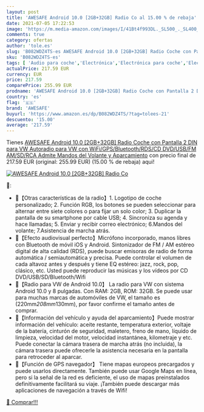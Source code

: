 ```yaml
---
layout: post
title: 'AWESAFE Android 10.0 [2GB+32GB] Radio Co al 15.00 % de rebaja'
date: 2021-07-05 17:22:53
image: 'https://m.media-amazon.com/images/I/41Bt4f993DL._SL500_._SL400_.jpg'
comments: true
category: ofertas
author: 'tole.es'
slug: 'B082WDZ4TS-es AWESAFE Android 10.0 [2GB+32GB] Radio Coche con Pantalla 2...'
sku: 'B082WDZ4TS-es'
tags: [ 'Audio para coche','Electrónica','Electrónica para coche','Electrónica para vehículos','Radios para coche','android','awesafe', ]
actualPrice: 217.59 EUR
currency: EUR
price: 217.59
comparePrice: 255.99 EUR
prodname: 'AWESAFE Android 10.0 [2GB+32GB] Radio Coche con Pantalla 2 DIN para VW  Autoradio para VW con WiFi/GPS/Bluetooth/RDS/CD DVD/USB/FM AM/SD/RCA  Admite Mandos del Volante y Aparcamiento'
country: 'es'
flag: '🇪🇸'
brand: 'AWESAFE'
buyurl: 'https://www.amazon.es/dp/B082WDZ4TS/?tag=tolees-21'
descuento: '15.00'
average: '217.59'
---
```


Tienes [AWESAFE Android 10.0 [2GB+32GB] Radio Coche con Pantalla 2 DIN para VW  Autoradio para VW con WiFi/GPS/Bluetooth/RDS/CD DVD/USB/FM AM/SD/RCA  Admite Mandos del Volante y Aparcamiento](https://www.amazon.es/dp/B082WDZ4TS/?tag=tolees-21) con precio final de  217.59 EUR (original: 255.99 EUR) (15.00 %  de rebaja) aqui!

[![AWESAFE Android 10.0 [2GB+32GB] Radio Co](https://m.media-amazon.com/images/I/41Bt4f993DL._SL500_._SL400_.jpg)](https://www.amazon.es/dp/B082WDZ4TS/?tag=tolees-21)

🔎:

- 🚥【Otras características de la radio】1. Logotipo de coche personalizado; 2. Función RGB, los botones se pueden seleccionar para alternar entre siete colores o para fijar un solo color; 3. Duplicar la pantalla de su smartphone por cable USB; 4. Sincroniza su agenda y hace llamadas; 5. Enviar y recibir correo electrónico; 6.Mandos del volante; 7.Asistencia de marcha atrás.
- 🚥【Efecto audiovisual perfecto】Micrófono incorporado, manos libres con Bluetooth de móvil iOS y Android. Sintonizador de FM / AM estéreo digital de alta calidad (RDS), puede buscar emisoras de radio de forma automática / semiautomática y precisa. Puede controlar el volumen de cada altavoz antes y después y tiene EQ estéreo: jazz, rock, pop, clásico, etc. Usted puede reproducir las músicas y los vídeos por CD DVD/USB/SD/Bluetooth/Wifi
- 🚥【Radio para VW de Android 10.0】 La radio para VW con sistema Android 10.0 y 8 pulgadas. Con RAM: 2GB, ROM: 32GB. Se puede usar para muchas marcas de automóviles de VW, el tamaño es (220mm*208mm*130mm), por favor confirme el tamaño antes de comprar.
- 🚥【Información del vehículo y ayuda del aparcamiento】Puede mostrar información del vehículo: aceite restante, temperatura exterior, voltaje de la batería, cinturón de seguridad, maletero, freno de mano, líquido de limpieza, velocidad del motor, velocidad instantánea, kilometraje y etc. Puede conectar la cámara trasera de marcha atrás (no incluida), la cámara trasera puede ofrecerle la asistencia necesaria en la pantalla para retroceder al aparcar.
- 🚥【Función de GPS navegador】 Tiene mapas europeos precargados y puede usarlos directamente. También puede usar Google Maps en línea, pero si la señal de la red es deficiente, el uso de mapas preinstalados definitivamente facilitará su viaje. ¡También puede descargar más aplicaciones de navegación a través de Wifi!

[🛒 Comprar!!!](https://www.amazon.es/dp/B082WDZ4TS/?tag=tolees-21)
